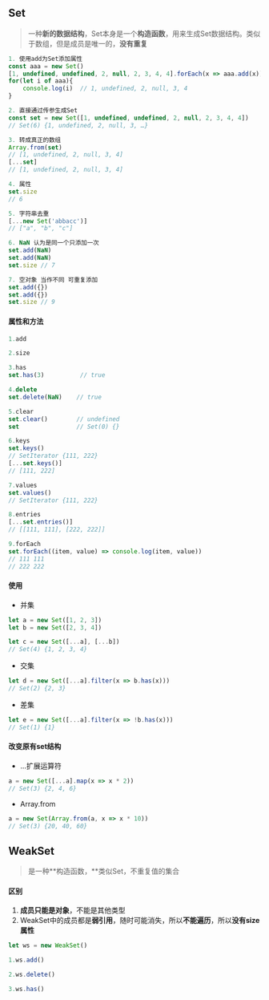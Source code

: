 ## Set

> 一种**新的数据结构**，Set本身是一个**构造函数**，用来生成Set数据结构。类似于数组，但是成员是唯一的，**没有重复**

```js
1. 使用add为Set添加属性
const aaa = new Set()
[1, undefined, undefined, 2, null, 2, 3, 4, 4].forEach(x => aaa.add(x))
for(let i of aaa){
    console.log(i)  // 1, undefined, 2, null, 3, 4
}

2. 直接通过传参生成Set
const set = new Set([1, undefined, undefined, 2, null, 2, 3, 4, 4])
// Set(6) {1, undefined, 2, null, 3, …}

3. 转成真正的数组
Array.from(set)
// [1, undefined, 2, null, 3, 4]
[...set]
// [1, undefined, 2, null, 3, 4]

4. 属性
set.size
// 6

5. 字符串去重
[...new Set('abbacc')]
// ["a", "b", "c"]

6. NaN 认为是同一个只添加一次
set.add(NaN)
set.add(NaN)
set.size // 7

7. 空对象 当作不同 可重复添加
set.add({})
set.add({})
set.size // 9
```

#### 属性和方法

```js
1.add

2.size

3.has
set.has(3)          // true

4.delete
set.delete(NaN)    // true

5.clear            
set.clear()        // undefined
set                // Set(0) {}

6.keys
set.keys()
// SetIterator {111, 222}
[...set.keys()]
// [111, 222]

7.values
set.values()
// SetIterator {111, 222}

8.entries
[...set.entries()]
// [[111, 111], [222, 222]]

9.forEach
set.forEach((item, value) => console.log(item, value))
// 111 111
// 222 222
```

#### 使用

* 并集

```js
let a = new Set([1, 2, 3])
let b = new Set([2, 3, 4])

let c = new Set([...a], [...b])
// Set(4) {1, 2, 3, 4}
```

* 交集

```js
let d = new Set([...a].filter(x => b.has(x)))
// Set(2) {2, 3}
```

* 差集

```js
let e = new Set([...a].filter(x => !b.has(x)))
// Set(1) {1}
```

#### 改变原有set结构

* ...扩展运算符

```js
a = new Set([...a].map(x => x * 2))
// Set(3) {2, 4, 6}
```

* Array.from

```js
a = new Set(Array.from(a, x => x * 10))
// Set(3) {20, 40, 60}
```

## WeakSet

> 是一种**构造函数，**类似Set，不重复值的集合

#### 区别

1. **成员只能是对象**，不能是其他类型
2. WeakSet中的成员都是**弱引用**，随时可能消失，所以**不能遍历**，所以**没有size属性**

```js
let ws = new WeakSet()

1.ws.add()

2.ws.delete()

3.ws.has()
```



